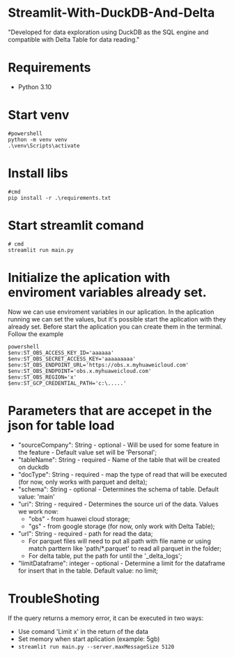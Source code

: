 # Streamlit-With-DuckDB-And-Delta
"Developed for data exploration using DuckDB as the SQL engine and compatible with Delta Table for data reading."

# Requirements
- Python 3.10

# Start venv
```
#powershell 
python -m venv venv
.\venv\Scripts\activate
```
# Install libs
```
#cmd 
pip install -r .\requirements.txt
```

# Start streamlit comand
```
# cmd
streamlit run main.py 
```

# Initialize the aplication with enviroment variables already set.

Now we can use enviroment variables in our aplication. In the aplication running we can set the values, but it's possible start the aplication with they already set.
Before start the aplication you can create them in the terminal. Follow the example
``` 
powershell 
$env:ST_OBS_ACCESS_KEY_ID='aaaaaa'
$env:ST_OBS_SECRET_ACCESS_KEY='aaaaaaaaa'
$env:ST_OBS_ENDPOINT_URL='https://obs.x.myhuaweicloud.com'
$env:ST_OBS_ENDPOINT='obs.x.myhuaweicloud.com'
$env:ST_OBS_REGION='x'
$env:ST_GCP_CREDENTIAL_PATH='c:\.....'
```
# Parameters that are accepet in the json for table load
- "sourceCompany": String - optional - Will be used for some feature in the feature - Default value set will be 'Personal';
- "tableName": String - required - Name of the table that will be created on duckdb
- "docType": String  - required - map the type of read that will be executed (for now, only works with parquet and delta);
- "schema": String  - optional - Determines the schema of table. Default value: 'main'
- "uri": String - required - Determines the source uri of the data. Values we work now:
    - "obs" - from huawei cloud storage;
    - "gs" - from google storage (for now, only work with Delta Table);
- "url": String - required - path for read the data; 
    - For parquet files will need to put all path with file name or using match parttern like 'path/*.parquet' to read all parquet in the folder;
    - For delta table, put the path for until the '_delta_logs';
- "limitDataframe": integer - optional - Determine a limit for the dataframe for insert that in the table. Default value: no limit;


# TroubleShoting
If the query returns a memory error, it can be executed in two ways:
- Use comand 'Limit x' in the return of the data
- Set memory when start aplication (example: 5gb)
- ``` streamlit run main.py --server.maxMessageSize 5120 ```
